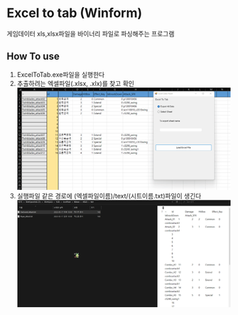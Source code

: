 # Excel to tab (Winform)

게임데이터 xls,xlsx파일을 바이너리 파일로 파싱해주는 프로그램

## How To use
1. ExcelToTab.exe파일을 실행한다
2. 추출하려는 엑셀파일(.xlsx, .xlx)를 찾고 확인
   ![HowToUse](./img/EXCEL_p7oqeG1JmV.gif)
3. 실행파일 같은 경로에 (엑셀파일이름)/text/(시트이름.txt)파일이 생긴다
   ![Result](./img/explorer_MtiToxhQTk.png)